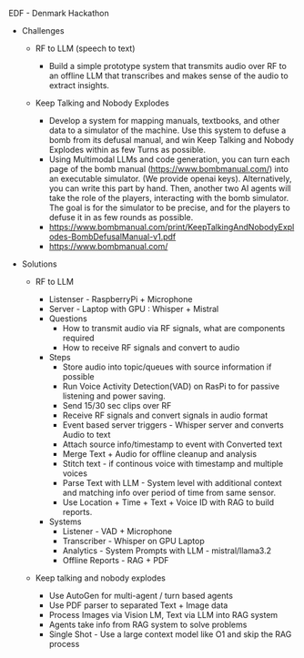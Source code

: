 EDF - Denmark Hackathon

- Challenges
    - RF to LLM (speech to text)
        - Build a simple prototype system that transmits audio over RF to an offline LLM that transcribes and makes sense of the audio to extract insights. 

    - Keep Talking and Nobody Explodes
        - Develop a system for mapping manuals, textbooks, and other data to a simulator of the machine. Use this system to defuse a bomb from its defusal manual, and win Keep Talking and Nobody Explodes within as few Turns as possible.
        - Using Multimodal LLMs and code generation, you can turn each page of the bomb manual (https://www.bombmanual.com/) into an executable simulator. (We provide openai keys). Alternatively, you can write this part by hand. Then, another two AI agents will take the role of the players, interacting with the bomb simulator. The goal is for the simulator to be precise, and for the players to defuse it in as few rounds as possible.
        - https://www.bombmanual.com/print/KeepTalkingAndNobodyExplodes-BombDefusalManual-v1.pdf
        - https://www.bombmanual.com/


- Solutions
    - RF to LLM
        - Listenser - RaspberryPi + Microphone
        - Server - Laptop with GPU : Whisper + Mistral
        - Questions
            - How to transmit audio via RF signals, what are components required
            - How to receive RF signals and convert to audio
        - Steps
            - Store audio into topic/queues with source information if possible
            - Run Voice Activity Detection(VAD) on RasPi to for passive listening and power saving.
            - Send 15/30 sec clips over RF
            - Receive RF signals and convert signals in audio format
            - Event based server triggers - Whisper server and converts Audio to text
            - Attach source info/timestamp to event with Converted text
            - Merge Text + Audio for offline cleanup and analysis
            - Stitch text - if continous voice with timestamp and multiple voices
            - Parse Text with LLM - System level with additional context and matching info over period of time from same sensor.
            - Use Location + Time + Text + Voice ID with RAG to build reports.
        - Systems
            - Listener - VAD + Microphone
            - Transcriber - Whisper on GPU Laptop
            - Analytics - System Prompts with LLM - mistral/llama3.2
            - Offline Reports - RAG + PDF
         
    - Keep talking and nobody explodes
        - Use AutoGen for multi-agent / turn based agents
        - Use PDF parser to separated Text + Image data
        - Process Images via Vision LM, Text via LLM into RAG system
        - Agents take info from RAG system to solve problems
        - Single Shot - Use a large context model like O1 and skip the RAG process 